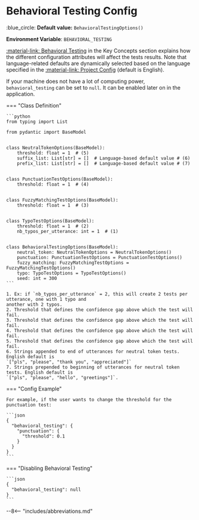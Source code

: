 # Behavioral Testing Config

:blue_circle: **Default value:** `BehavioralTestingOptions()`

**Environment Variable**: `BEHAVIORAL_TESTING`

[:material-link: Behavioral Testing](../../../key-concepts/behavioral-testing.md) in the Key
Concepts section explains how the different configuration attributes will affect the tests results.
Note that language-related defaults are dynamically selected based on the language specified in the
[:material-link: Project Config](./project.md) (default is English).

If your machine does not have a lot of computing power, `behavioral_testing` can be set to `null`.
It can be enabled later on in the application.

=== "Class Definition"

    ```python
    from typing import List

    from pydantic import BaseModel


    class NeutralTokenOptions(BaseModel):
        threshold: float = 1  # (5)
        suffix_list: List[str] = []  # Language-based default value # (6)
        prefix_list: List[str] = []  # Language-based default value # (7)


    class PunctuationTestOptions(BaseModel):
        threshold: float = 1  # (4)


    class FuzzyMatchingTestOptions(BaseModel):
        threshold: float = 1  # (3)


    class TypoTestOptions(BaseModel):
        threshold: float = 1  # (2)
        nb_typos_per_utterance: int = 1  # (1)


    class BehavioralTestingOptions(BaseModel):
        neutral_token: NeutralTokenOptions = NeutralTokenOptions()
        punctuation: PunctuationTestOptions = PunctuationTestOptions()
        fuzzy_matching: FuzzyMatchingTestOptions = FuzzyMatchingTestOptions()
        typo: TypoTestOptions = TypoTestOptions()
        seed: int = 300
    ```

    1. Ex: if `nb_typos_per_utterance` = 2, this will create 2 tests per utterance, one with 1 typo and
    another with 2 typos.
    2. Threshold that defines the confidence gap above which the test will fail.
    3. Threshold that defines the confidence gap above which the test will fail.
    4. Threshold that defines the confidence gap above which the test will fail.
    5. Threshold that defines the confidence gap above which the test will fail.
    6. Strings appended to end of utterances for neutral token tests. English default is
    `["pls", "please", "thank you", "appreciated"]`
    7. Strings prepended to beginning of utterances for neutral token tests. English default is
    `["pls", "please", "hello", "greetings"]`.

=== "Config Example"

    For example, if the user wants to change the threshold for the punctuation test:

    ```json
    {
      "behavioral_testing": {
        "punctuation": {
          "threshold": 0.1
        }
      }
    }
    ```

=== "Disabling Behavioral Testing"

    ```json
    {
      "behavioral_testing": null
    }
    ```

--8<-- "includes/abbreviations.md"
